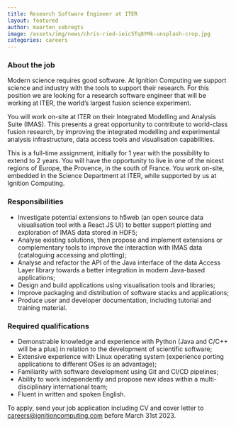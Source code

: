 ```yaml
---
title: Research Software Engineer at ITER
layout: featured
author: maarten_sebregts
image: /assets/img/news/chris-ried-ieic5Tq8YMk-unsplash-crop.jpg
categories: careers
---
```


### About the job

Modern science requires good software. At Ignition Computing we support science and industry with the tools to support their research. For this position we are looking for a research software engineer that will be working at ITER, the world’s largest fusion science experiment.

You will work on-site at ITER on their Integrated Modelling and Analysis Suite (IMAS). This presents a great opportunity to contribute to world-class fusion research, by improving the integrated modelling and experimental analysis infrastructure, data access tools and visualisation capabilities.

This is a full-time assignment, initially for 1 year with the possibility to extend to 2 years. You will have the opportunity to live in one of the nicest regions of Europe, the Provence, in the south of France. You work on-site, embedded in the Science Department at ITER, while supported by us at Ignition Computing.

### Responsibilities

- Investigate potential extensions to h5web (an open source data visualisation tool with a React JS UI) to better support plotting and exploration of IMAS data stored in HDF5;
- Analyse existing solutions, then propose and implement extensions or complementary tools to improve the interaction with IMAS data (cataloguing accessing and plotting);
- Analyse and refactor the API of the Java interface of the data Access Layer library towards a better integration in modern Java-based applications;
- Design and build applications using visualisation tools and libraries;
- Improve packaging and distribution of software stacks and applications;
- Produce user and developer documentation, including tutorial and training material.

### Required qualifications

- Demonstrable knowledge and experience with Python (Java and C/C++ will be a plus) in relation to the development of scientific software;
- Extensive experience with Linux operating system (experience porting applications to different OSes is an advantage);
- Familiarity with software development using Git and CI/CD pipelines;
- Ability to work independently and propose new ideas within a multi-disciplinary international team;
- Fluent in written and spoken English.

To apply, send your job application including CV and cover letter to <careers@ignitioncomputing.com> before March 31st 2023.
